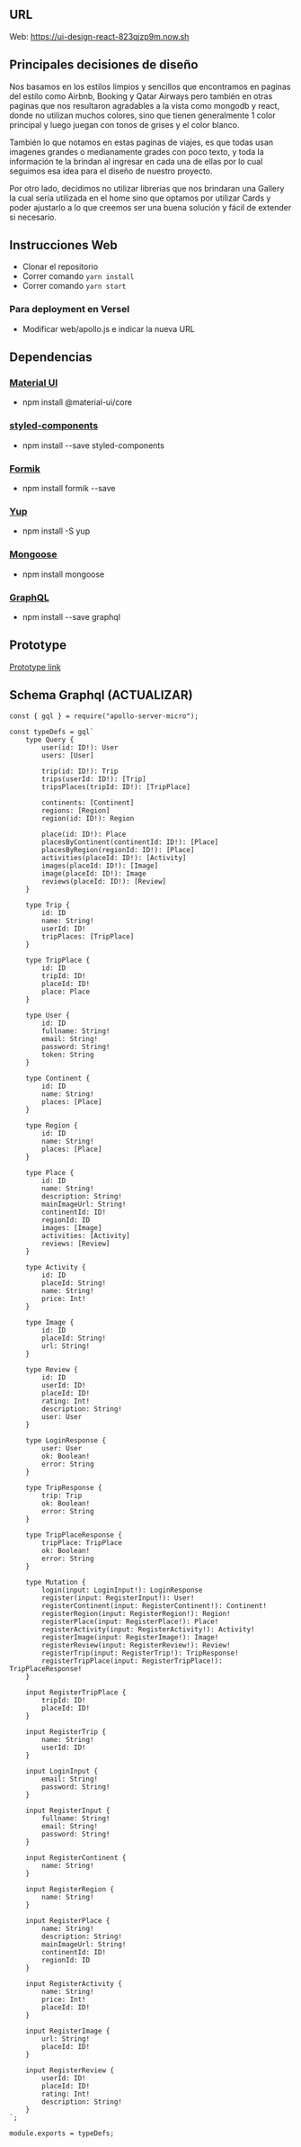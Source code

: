 ## URL

Web: https://ui-design-react-823qjzp9m.now.sh

## Principales decisiones de diseño

Nos basamos en los estilos limpios y sencillos que encontramos en paginas del estilo como Airbnb, Booking y Qatar Airways pero también en otras paginas que nos resultaron agradables a la vista como mongodb y react, donde no utilizan muchos colores, sino que tienen generalmente 1 color principal y luego juegan con tonos de grises y el color blanco.

También lo que notamos en estas paginas de viajes, es que todas usan imagenes grandes o medianamente grades con poco texto, y toda la información te la brindan al ingresar en cada una de ellas por lo cual seguimos esa idea para el diseño de nuestro proyecto.

Por otro lado, decidimos no utilizar librerias que nos brindaran una Gallery la cual sería utilizada en el home sino que optamos por utilizar Cards y poder ajustarlo a lo que creemos ser una buena solución y fácil de extender si necesario.

## Instrucciones Web
- Clonar el repositorio 
- Correr comando `yarn install`
- Correr comando `yarn start`

### Para deployment en Versel

- Modificar web/apollo.js e indicar la nueva URL

## Dependencias

### [Material UI](https://material-ui.com/)
- npm install @material-ui/core

### [styled-components](https://styled-components.com/)
- npm install --save styled-components

### [Formik](https://jaredpalmer.com/formik/)
- npm install formik --save

### [Yup](https://www.npmjs.com/package/yup)
- npm install -S yup

### [Mongoose](https://mongoosejs.com)
- npm install mongoose

### [GraphQL](https://graphql.org/)
- npm install --save graphql

## Prototype
[Prototype link](figma.com/file/PFDGyPfof3jsY7bt6dvu2h/Desarrollo-UI?node-id=0%3A1)
 
## Schema Graphql (ACTUALIZAR)

```
const { gql } = require("apollo-server-micro");

const typeDefs = gql`
    type Query {
        user(id: ID!): User
        users: [User]
        
        trip(id: ID!): Trip
        trips(userId: ID!): [Trip]
        tripsPlaces(tripId: ID!): [TripPlace]

        continents: [Continent]
        regions: [Region]
        region(id: ID!): Region

        place(id: ID!): Place
        placesByContinent(continentId: ID!): [Place]
        placesByRegion(regionId: ID!): [Place]
        activities(placeId: ID!): [Activity]
        images(placeId: ID!): [Image]
        image(placeId: ID!): Image
        reviews(placeId: ID!): [Review]
    }

    type Trip {
        id: ID
        name: String!
        userId: ID!
        tripPlaces: [TripPlace]
    }

    type TripPlace {
        id: ID
        tripId: ID!
        placeId: ID!
        place: Place
    }

    type User {
        id: ID
        fullname: String!
        email: String!
        password: String!
        token: String
    }

    type Continent {
        id: ID
        name: String!
        places: [Place]
    }
    
    type Region {
        id: ID
        name: String!
        places: [Place]
    }

    type Place {
        id: ID
        name: String!
        description: String!
        mainImageUrl: String!
        continentId: ID!
        regionId: ID
        images: [Image]
        activities: [Activity]
        reviews: [Review]
    }

    type Activity {
        id: ID
        placeId: String!
        name: String!
        price: Int!
    }

    type Image {
        id: ID
        placeId: String!
        url: String!
    }

    type Review {
        id: ID
        userId: ID!
        placeId: ID!
        rating: Int!
        description: String!
        user: User
    }

    type LoginResponse {
        user: User
        ok: Boolean!
        error: String
    }

    type TripResponse {
        trip: Trip
        ok: Boolean!
        error: String
    }

    type TripPlaceResponse {
        tripPlace: TripPlace
        ok: Boolean!
        error: String
    }

    type Mutation {
        login(input: LoginInput!): LoginResponse
        register(input: RegisterInput!): User!
        registerContinent(input: RegisterContinent!): Continent!
        registerRegion(input: RegisterRegion!): Region!
        registerPlace(input: RegisterPlace!): Place!
        registerActivity(input: RegisterActivity!): Activity!
        registerImage(input: RegisterImage!): Image!
        registerReview(input: RegisterReview!): Review!
        registerTrip(input: RegisterTrip!): TripResponse!
        registerTripPlace(input: RegisterTripPlace!): TripPlaceResponse!
    }

    input RegisterTripPlace {
        tripId: ID!
        placeId: ID!
    }

    input RegisterTrip {
        name: String!
        userId: ID!
    }

    input LoginInput {
        email: String!
        password: String!
    }

    input RegisterInput {
        fullname: String!
        email: String!
        password: String!
    }

    input RegisterContinent {
        name: String!
    }

    input RegisterRegion {
        name: String!
    }

    input RegisterPlace {
        name: String!
        description: String!
        mainImageUrl: String!
        continentId: ID!
        regionId: ID
    }

    input RegisterActivity {
        name: String!
        price: Int!
        placeId: ID!
    }

    input RegisterImage {
        url: String!
        placeId: ID!
    }

    input RegisterReview {
        userId: ID!
        placeId: ID!
        rating: Int!
        description: String!
    }
`;

module.exports = typeDefs;
```
